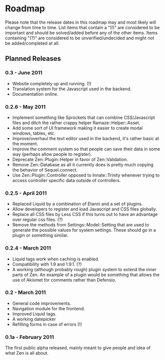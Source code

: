 # Roadmap

Please note that the release dates in this roadmap may and most likely will change from
time to time. List items that contain a "(!)" are considered to be important and should
be solved/added before any of the other items. Items containing "(?)" are considered
to be unverified/undecided and might not be added/completed at all.

## Planned Releases

### 0.3 - June 2011

* Website completely up and running. (!)
* Translation system for the Javascript used in the backend.
* Documentation online.

### 0.2.6 - May 2011

* Implement something like Sprockets that can combine CSS/Javascript files and ditch the
rather crappy helper Ramaze::Helper::Asset.
* Add some sort of UI framework making it easier to create modal windows, tables, etc.
* Improve/overhaul the text editor used in the backend, it's rather basic at the moment.
* Improve the comment system so that people can save their data in some way (perhaps 
allow people to register). 
* Deprecate Zen::Plugin::Helper in favor of Zen::Validation.
* Remove Zen::Database as all it currently does is pretty much copying the behavior of
Sequel.connect.
* Use Zen::Plugin::Controller opposed to Innate::Trinity whenever trying to access
controller specific data outside of controllers.

### 0.2.5 - April 2011

* Replaced Liquid by a combination of Etanni and a set of plugins.
* Allow developers to register and load Javascript and CSS files globally.
* Replace all CSS files by Less CSS if this turns out to have an advantage over regular
css files. (?)
* Remove the methods from Settings::Model::Setting that are used to generate the possible
values for system settings. These should go in a plugin or something similar.

### 0.2.4 - March 2011

* Liquid tags work when caching is enabled.
* Compatibility with 1.9 and 1.9.1. (?)
* A working (although probably rough) plugin system to extend the inner parts of Zen. 
An example of a plugin would be something that allows the use of Akismet for comments
rather than Defensio.

### 0.2 - March 2011

* General code improvements.
* Navigation module for the frontend.
* Improved Liquid tags.
* A working datepicker
* Refilling forms in case of errors (!)

### 0.1a - February 2011

The first public alpha released, mainly meant to give people and idea of what Zen is 
all about.
